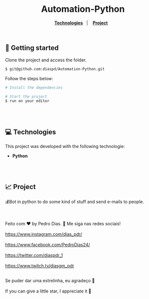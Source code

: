 <h1 align="center">
  Automation-Python
</h1>

<p align="center">
  <a href="#-Technologies"><b>Technologies</b></a>&nbsp;&nbsp;&nbsp;|&nbsp;&nbsp;&nbsp;
  <a href="#-Project"><b>Project</b></a>&nbsp;&nbsp;&nbsp;
</p>

<br>


## 🚀 Getting started

Clone the project and access the folder.

```bash
$ git@github.com:diaspd/Automation-Python.git
```

Follow the steps below:
```bash
# Install the dependencies

# Start the project
$ run on your editor
```

<br></br>

## 💻 Technologies

This project was developed with the following technologie:
<b>
- Python
</b>

<br></br>

## 📈 Project
💰Bot in python to do some kind of stuff and send e-mails to people.

<br></br>
Feito com ♥ by Pedro Dias. 👋 Me siga nas redes sociais! <br></br>
https://www.instagram.com/dias_pdr/ <br></br>
https://www.facebook.com/PedroDias24/<br></br>
https://twitter.com/diaspdr_1<br></br>
https://www.twitch.tv/diasgm_pdr<br></br>

Se puder dar uma estrelinha, eu agradeço 🤩
<br></br>
If you can give a little star, I appreciate it 🤩
